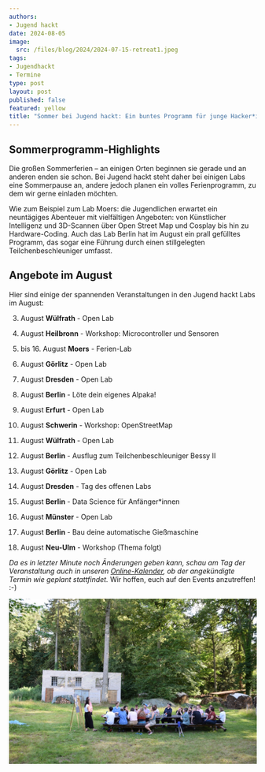 ```yaml
---
authors:
- Jugend hackt
date: 2024-08-05
image: 
  src: /files/blog/2024/2024-07-15-retreat1.jpeg
tags:
- Jugendhackt
- Termine
type: post
layout: post
published: false
featured: yellow
title: "Sommer bei Jugend hackt: Ein buntes Programm für junge Hacker*innen"
---
```


## Sommerprogramm-Highlights

Die großen Sommerferien – an einigen Orten beginnen sie gerade und an anderen enden sie schon. Bei Jugend hackt steht daher bei einigen Labs eine Sommerpause an, andere jedoch planen ein volles Ferienprogramm, zu dem wir gerne einladen möchten.

Wie zum Beispiel zum Lab Moers: die Jugendlichen erwartet ein neuntägiges Abenteuer mit vielfältigen Angeboten: von Künstlicher Intelligenz und 3D-Scannen über Open Street Map und Cosplay bis hin zu Hardware-Coding. Auch das Lab Berlin hat im August ein prall gefülltes Programm, das sogar eine Führung durch einen stillgelegten Teilchenbeschleuniger umfasst.

## Angebote im August

Hier sind einige der spannenden Veranstaltungen in den Jugend hackt Labs im August:

3. August **Wülfrath** - Open Lab
6. August **Heilbronn** - Workshop: Microcontroller und Sensoren
6. bis 16. August **Moers** - Ferien-Lab
7. August **Görlitz** - Open Lab
7. August **Dresden** - Open Lab
9. August **Berlin** - Löte dein eigenes Alpaka!

15. August **Erfurt** - Open Lab
17. August **Schwerin** - Workshop: OpenStreetMap
17. August **Wülfrath** - Open Lab

19. August **Berlin** - Ausflug zum Teilchenbeschleuniger Bessy II
21. August **Görlitz** - Open Lab
21. August **Dresden** - Tag des offenen Labs
24. August **Berlin** - Data Science für Anfänger*innen

27. August **Münster** - Open Lab
30. August **Berlin** - Bau deine automatische Gießmaschine
31. August **Neu-Ulm** - Workshop (Thema folgt)

*Da es in letzter Minute noch Änderungen geben kann, schau am Tag der Veranstaltung auch in unseren [Online-Kalender](https://jugendhackt.org/kalender/), ob der angekündigte Termin wie geplant stattfindet.* Wir hoffen, euch auf den Events anzutreffen! :-)

 ![Session: Policy](/files/blog/2024/2024-07-15-retreat2.jpeg) 
